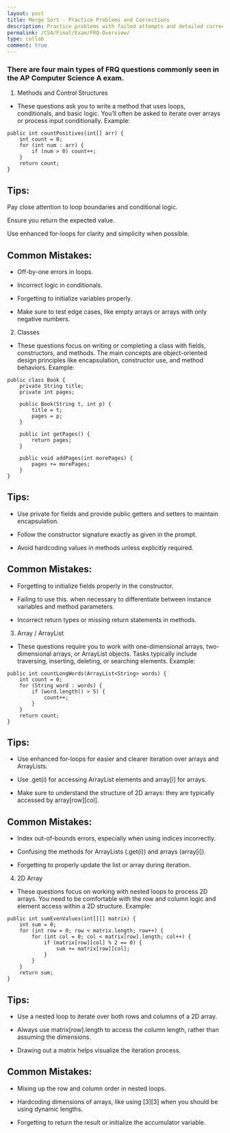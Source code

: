 ```yaml
---
layout: post
title: Merge Sort - Practice Problems and Corrections
description: Practice problems with failed attempts and detailed corrections to help understand Merge Sort in Java.
permalink: /CSA/Final/Exam/FRQ-Overview/
type: collab
comment: true
---
```


### There are four main types of FRQ questions commonly seen in the AP Computer Science A exam.
1. Methods and Control Structures
- These questions ask you to write a method that uses loops, conditionals, and basic logic. You’ll often be asked to iterate over arrays or process input conditionally. Example:
```
public int countPositives(int[] arr) {
    int count = 0;
    for (int num : arr) {
        if (num > 0) count++;
    }
    return count;
}
```
## Tips:

Pay close attention to loop boundaries and conditional logic.

Ensure you return the expected value.

Use enhanced for-loops for clarity and simplicity when possible.

## Common Mistakes:

- Off-by-one errors in loops.

- Incorrect logic in conditionals.

- Forgetting to initialize variables properly.

- Make sure to test edge cases, like empty arrays or arrays with only negative numbers.

2. Classes
- These questions focus on writing or completing a class with fields, constructors, and methods. The main concepts are object-oriented design principles like encapsulation, constructor use, and method behaviors. Example:
```
public class Book {
    private String title;
    private int pages;

    public Book(String t, int p) {
        title = t;
        pages = p;
    }

    public int getPages() {
        return pages;
    }

    public void addPages(int morePages) {
        pages += morePages;
    }
}
```
## Tips:

- Use private for fields and provide public getters and setters to maintain encapsulation.

- Follow the constructor signature exactly as given in the prompt.

- Avoid hardcoding values in methods unless explicitly required.

## Common Mistakes:

- Forgetting to initialize fields properly in the constructor.

- Failing to use this. when necessary to differentiate between instance variables and method parameters.

- Incorrect return types or missing return statements in methods.

3. Array / ArrayList
- These questions require you to work with one-dimensional arrays, two-dimensional arrays, or ArrayList objects. Tasks typically include traversing, inserting, deleting, or searching elements. Example:
```
public int countLongWords(ArrayList<String> words) {
    int count = 0;
    for (String word : words) {
        if (word.length() > 5) {
            count++;
        }
    }
    return count;
}
```
## Tips:

- Use enhanced for-loops for easier and clearer iteration over arrays and ArrayLists.

- Use .get(i) for accessing ArrayList elements and array[i] for arrays.

- Make sure to understand the structure of 2D arrays: they are typically accessed by array[row][col].

## Common Mistakes:

- Index out-of-bounds errors, especially when using indices incorrectly.

- Confusing the methods for ArrayLists (.get(i)) and arrays (array[i]).

- Forgetting to properly update the list or array during iteration.

4. 2D Array
- These questions focus on working with nested loops to process 2D arrays. You need to be comfortable with the row and column logic and element access within a 2D structure. Example:
```
public int sumEvenValues(int[][] matrix) {
    int sum = 0;
    for (int row = 0; row < matrix.length; row++) {
        for (int col = 0; col < matrix[row].length; col++) {
            if (matrix[row][col] % 2 == 0) {
                sum += matrix[row][col];
            }
        }
    }
    return sum;
}
```
## Tips:

- Use a nested loop to iterate over both rows and columns of a 2D array.

- Always use matrix[row].length to access the column length, rather than assuming the dimensions.

- Drawing out a matrix helps visualize the iteration process.

## Common Mistakes:

- Mixing up the row and column order in nested loops.

- Hardcoding dimensions of arrays, like using [3][3] when you should be using dynamic lengths.

- Forgetting to return the result or initialize the accumulator variable.